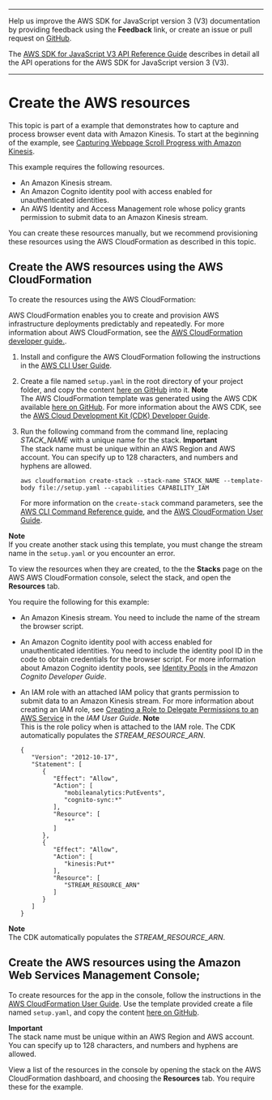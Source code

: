 --------

Help us improve the AWS SDK for JavaScript version 3 \(V3\) documentation by providing feedback using the **Feedback** link, or create an issue or pull request on [GitHub](https://github.com/awsdocs/aws-sdk-for-javascript-v3)\.

 The [AWS SDK for JavaScript V3 API Reference Guide](https://docs.aws.amazon.com/AWSJavaScriptSDK/v3/latest/index.html) describes in detail all the API operations for the AWS SDK for JavaScript version 3 \(V3\)\.

--------

# Create the AWS resources<a name="kinesis-page-scrolling-provision-resources"></a>

This topic is part of a example that demonstrates how to capture and process browser event data with Amazon Kinesis\. To start at the beginning of the example, see [Capturing Webpage Scroll Progress with Amazon Kinesis](kinesis-examples-capturing-page-scrolling.md)\.

This example requires the following resources\.
+ An Amazon Kinesis stream\. 
+ An Amazon Cognito identity pool with access enabled for unauthenticated identities\. 
+ An AWS Identity and Access Management role whose policy grants permission to submit data to an Amazon Kinesis stream\.

You can create these resources manually, but we recommend provisioning these resources using the AWS CloudFormation as described in this topic\.

## Create the AWS resources using the AWS CloudFormation<a name="kinesis-page-scrolling-resources-cli"></a>

To create the resources using the AWS CloudFormation:

AWS CloudFormation enables you to create and provision AWS infrastructure deployments predictably and repeatedly\. For more information about AWS CloudFormation, see the [AWS CloudFormation developer guide\.](https://docs.aws.amazon.com/AWSCloudFormation/latest/UserGuide/Welcome.html)\.

1. Install and configure the AWS CloudFormation following the instructions in the [AWS CLI User Guide](https://docs.aws.amazon.com/cli/latest/userguide/cli-chap-welcome.html)\.

1. Create a file named `setup.yaml` in the root directory of your project folder, and copy the content [ here on GitHub](https://github.com/awsdocs/aws-doc-sdk-examples/blob/master/javascriptv3/example_code/kinesis/src/setup.yaml) into it\.
**Note**  
The AWS CloudFormation template was generated using the AWS CDK available [here on GitHub](https://github.com/awsdocs/aws-doc-sdk-examples/tree/master/resources/cdk/kinesis-iam-unauthenticated-role)\. For more information about the AWS CDK, see the [AWS Cloud Development Kit \(CDK\) Developer Guide](https://docs.aws.amazon.com/cdk/latest/guide/)\.

1. Run the following command from the command line, replacing *STACK\_NAME* with a unique name for the stack\.
**Important**  
The stack name must be unique within an AWS Region and AWS account\. You can specify up to 128 characters, and numbers and hyphens are allowed\.

   ```
   aws cloudformation create-stack --stack-name STACK_NAME --template-body file://setup.yaml --capabilities CAPABILITY_IAM
   ```

   For more information on the `create-stack` command parameters, see the [AWS CLI Command Reference guide](https://docs.aws.amazon.com/cli/latest/reference/cloudformation/create-stack.html), and the [AWS CloudFormation User Guide](https://docs.aws.amazon.com/AWSCloudFormation/latest/UserGuide/using-cfn-cli-creating-stack.html)\.

**Note**  
If you create another stack using this template, you must change the stream name in the `setup.yaml` or you encounter an error\.  



To view the resources when they are created, to the the **Stacks** page on the AWS AWS CloudFormation console, select the stack, and open the **Resources** tab\. 

You require the following for this example:
+ An Amazon Kinesis stream\. You need to include the name of the stream the browser script\.
+ An Amazon Cognito identity pool with access enabled for unauthenticated identities\. You need to include the identity pool ID in the code to obtain credentials for the browser script\. For more information about Amazon Cognito identity pools, see [Identity Pools](https://docs.aws.amazon.com/cognito/latest/developerguide/identity-pools.html) in the *Amazon Cognito Developer Guide*\.
+ An IAM role with an attached IAM policy that grants permission to submit data to an Amazon Kinesis stream\. For more information about creating an IAM role, see [Creating a Role to Delegate Permissions to an AWS Service](https://docs.aws.amazon.com/IAM/latest/UserGuide/id_roles_create_for-service.html) in the *IAM User Guide*\.
**Note**  
This is the role policy when is attached to the IAM role\. The CDK automatically populates the *STREAM\_RESOURCE\_ARN*\.  

  ```
  {
     "Version": "2012-10-17",
     "Statement": [
        {
           "Effect": "Allow",
           "Action": [
              "mobileanalytics:PutEvents",
              "cognito-sync:*"
           ],
           "Resource": [
              "*"
           ]
        },
        {
           "Effect": "Allow",
           "Action": [
              "kinesis:Put*"
           ],
           "Resource": [
              "STREAM_RESOURCE_ARN"
           ]
        }
     ]
  }
  ```
**Note**  
The CDK automatically populates the *STREAM\_RESOURCE\_ARN*\. 

## Create the AWS resources using the Amazon Web Services Management Console;<a name="kinesis-page-scrolling-resources-console"></a>

To create resources for the app in the console, follow the instructions in the [AWS CloudFormation User Guide](https://docs.aws.amazon.com/AWSCloudFormation/latest/UserGuide/cfn-console-create-stack.html)\. Use the template provided create a file named `setup.yaml`, and copy the content [here on GitHub](https://github.com/awsdocs/aws-doc-sdk-examples/blob/master/javascriptv3/example_code/kinesis/src/setup.yaml)\.

**Important**  
The stack name must be unique within an AWS Region and AWS account\. You can specify up to 128 characters, and numbers and hyphens are allowed\.

View a list of the resources in the console by opening the stack on the AWS CloudFormation dashboard, and choosing the **Resources** tab\. You require these for the example\. 